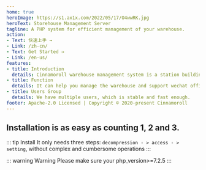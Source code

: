 ```yaml
---
home: true
heroImage: https://s1.ax1x.com/2022/05/17/O4wwRK.jpg
heroText: Storehouse Management Server
tagline: A PHP system for efficient management of your warehouse.
action:
- Text: 快速上手 →
- Link: /zh-cn/
- Text: Get Started →
- Link: /en-us/
features:
- title: Introduction
  details: Cinnamoroll warehouse management system is a station building system centered on warehouse management. It can efficiently manage multiple warehouses. It can be installed in only 5 minutes without complex settings. Cinnamoroll warehouse management system can complete the efficient management environment of system + MySQL in only 5 minutes.
- title: Function
  details: It can help you manage the warehouse and support wechat official account. You can directly use the official account to manage your warehouse without opening the website.
- title: Users Group
  details: We have multiple users, which is stable and fast enough.
footer: Apache-2.0 Licensed | Copyright © 2020-present Cinnamoroll
---
```


## Installation is as easy as counting 1, 2 and 3.

::: tip Install
It only needs three steps: `decompression - > access - > setting`, without complex and cumbersome operations
:::

::: warning Warning
Please make sure your php_version>=7.2.5
:::
